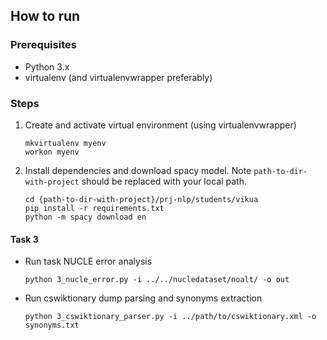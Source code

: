 ## How to run 

### Prerequisites

- Python 3.x
- virtualenv (and virtualenvwrapper preferably)

### Steps

1. Create and activate virtual environment (using virtualenvwrapper)
    ```
    mkvirtualenv myenv
    workon myenv
    ```

2. Install dependencies and download spacy model. 
    Note `path-to-dir-with-project` should be replaced with your local path.
    ```
    cd {path-to-dir-with-project}/prj-nlp/students/vikua
    pip install -r requirements.txt
    python -m spacy download en

#### Task 3

- Run task NUCLE error analysis
    ```
    python 3_nucle_error.py -i ../../nucledataset/noalt/ -o out
    ```

- Run cswiktionary dump parsing and synonyms extraction
    ```
    python 3_cswiktionary_parser.py -i ../path/to/cswiktionary.xml -o synonyms.txt
    ```